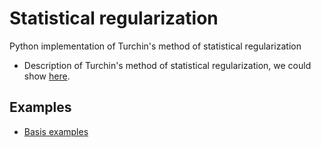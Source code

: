 # Statistical regularization

Python implementation of Turchin's method of statistical regularization

 - Description of Turchin's method of statistical regularization, we could show [here](https://doi.org/10.1051/epjconf/201817707005 ).

## Examples

 - [Basis examples](../example/01.BasicExample.ipynb)
